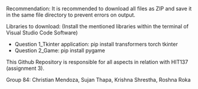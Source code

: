 Recommendation: It is recommended to download all files as ZIP and save it in the same file directory to prevent errors on output.

Libraries to download: (Install the mentioned libraries within the terminal of Visual Studio Code Software)
  - Question 1_Tkinter application: pip install transformers torch tkinter
  - Question 2_Game: pip install pygame

This Github Repository is responsible for all aspects in relation with HIT137 (assignment 3).

Group 84: Christian Mendoza, Sujan Thapa, Krishna Shrestha, Roshna Roka
